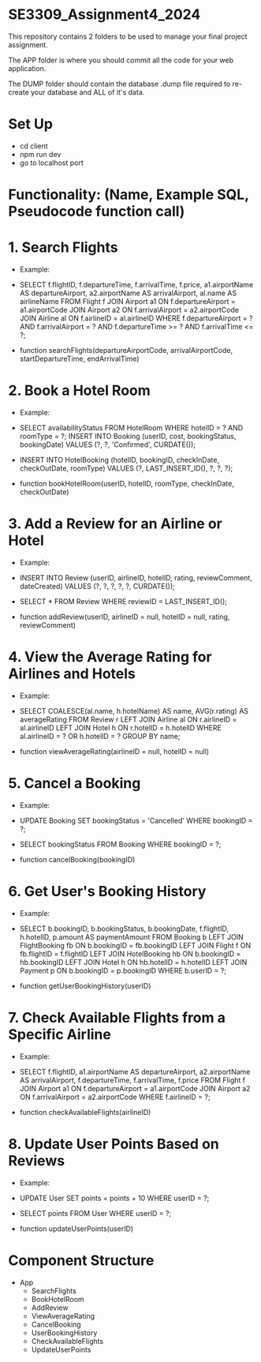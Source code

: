 # SE3309_Assignment4_2024

This repository contains 2 folders to be used to manage your final project assignment.

The APP folder is where you should commit all the code for your web application.

The DUMP folder should contain the database .dump file required to re-create your database and ALL of it's data.



# Set Up

- cd client
- npm run dev
- go to localhost port



# Functionality: (Name, Example SQL, Pseudocode function call)

# 1. Search Flights
- Example:
- SELECT 
    f.flightID, 
    f.departureTime, 
    f.arrivalTime, 
    f.price, 
    a1.airportName AS departureAirport, 
    a2.airportName AS arrivalAirport, 
    al.name AS airlineName
FROM Flight f
JOIN Airport a1 ON f.departureAirport = a1.airportCode
JOIN Airport a2 ON f.arrivalAirport = a2.airportCode
JOIN Airline al ON f.airlineID = al.airlineID
WHERE f.departureAirport = ? AND f.arrivalAirport = ? AND f.departureTime >= ? AND f.arrivalTime <= ?;


- function searchFlights(departureAirportCode, arrivalAirportCode, startDepartureTime, endArrivalTime)

    
    
# 2. Book a Hotel Room
- Example:
- SELECT availabilityStatus 
FROM HotelRoom 
WHERE hotelID = ? AND roomType = ?;
INSERT INTO Booking (userID, cost, bookingStatus, bookingDate) 
VALUES (?, ?, 'Confirmed', CURDATE());
- INSERT INTO HotelBooking (hotelID, bookingID, checkInDate, checkOutDate, roomType) 
VALUES (?, LAST_INSERT_ID(), ?, ?, ?);

- function bookHotelRoom(userID, hotelID, roomType, checkInDate, checkOutDate)



# 3. Add a Review for an Airline or Hotel
- Example:
- INSERT INTO Review (userID, airlineID, hotelID, rating, reviewComment, dateCreated) 
VALUES (?, ?, ?, ?, ?, CURDATE());
- SELECT * FROM Review WHERE reviewID = LAST_INSERT_ID();

- function addReview(userID, airlineID = null, hotelID = null, rating, reviewComment)




# 4. View the Average Rating for Airlines and Hotels
- Example:
- SELECT 
    COALESCE(al.name, h.hotelName) AS name, 
    AVG(r.rating) AS averageRating 
FROM Review r
LEFT JOIN Airline al ON r.airlineID = al.airlineID
LEFT JOIN Hotel h ON r.hotelID = h.hotelID
WHERE al.airlineID = ? OR h.hotelID = ?
GROUP BY name;

- function viewAverageRating(airlineID = null, hotelID = null)


# 5. Cancel a Booking
- Example:
- UPDATE Booking 
SET bookingStatus = 'Cancelled' 
WHERE bookingID = ?;
- SELECT bookingStatus FROM Booking WHERE bookingID = ?;

- function cancelBooking(bookingID)



# 6. Get User's Booking History
- Example:
- SELECT 
    b.bookingID, 
    b.bookingStatus, 
    b.bookingDate, 
    f.flightID, 
    h.hotelID, 
    p.amount AS paymentAmount
FROM Booking b
LEFT JOIN FlightBooking fb ON b.bookingID = fb.bookingID
LEFT JOIN Flight f ON fb.flightID = f.flightID
LEFT JOIN HotelBooking hb ON b.bookingID = hb.bookingID
LEFT JOIN Hotel h ON hb.hotelID = h.hotelID
LEFT JOIN Payment p ON b.bookingID = p.bookingID
WHERE b.userID = ?;

- function getUserBookingHistory(userID)



# 7. Check Available Flights from a Specific Airline
- Example:
- SELECT 
    f.flightID, 
    a1.airportName AS departureAirport, 
    a2.airportName AS arrivalAirport, 
    f.departureTime, 
    f.arrivalTime, 
    f.price 
FROM Flight f
JOIN Airport a1 ON f.departureAirport = a1.airportCode
JOIN Airport a2 ON f.arrivalAirport = a2.airportCode
WHERE f.airlineID = ?;

- function checkAvailableFlights(airlineID)



# 8. Update User Points Based on Reviews
- Example:
- UPDATE User 
SET points = points + 10 
WHERE userID = ?;
- SELECT points FROM User WHERE userID = ?;

- function updateUserPoints(userID)



# Component Structure 
- App
    - SearchFlights
    - BookHotelRoom
    - AddReview
    - ViewAverageRating
    - CancelBooking
    - UserBookingHistory
    - CheckAvailableFlights
    - UpdateUserPoints





